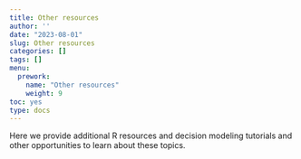 ```yaml
---
title: Other resources
author: ''
date: "2023-08-01"
slug: Other resources
categories: []
tags: []
menu:
  prework:
    name: "Other resources"
    weight: 9
toc: yes
type: docs
---
```


Here we provide additional R resources and decision modeling tutorials and other opportunities to learn about these topics.
